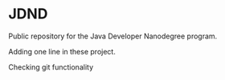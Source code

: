 # JDND
Public repository for the Java Developer Nanodegree program.

Adding one line in these project.


Checking git functionality
